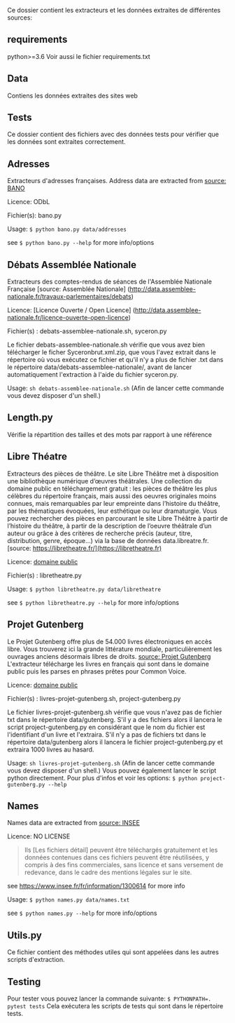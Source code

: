 Ce dossier contient les extracteurs et les données extraites de différentes sources:

## requirements
python>=3.6
Voir aussi le fichier requirements.txt

## Data

Contiens les données extraites des sites web

## Tests

Ce dossier contient des fichiers avec des données tests pour vérifier que les données sont extraites correctement.

## Adresses

Extracteurs d'adresses françaises.
Address data are extracted from [source: BANO](https://www.data.gouv.fr/fr/datasets/base-d-adresses-nationale-ouverte-bano/)

Licence: ODbL 

Fichier(s): bano.py

Usage: `$ python bano.py data/addresses`

see `$ python bano.py --help` for more info/options

## Débats Assemblée Nationale

Extracteurs des comptes-rendus de séances de l'Assemblée Nationale Française [source: Assemblée Nationale] (http://data.assemblee-nationale.fr/travaux-parlementaires/debats)

Licence:  [Licence Ouverte / Open Licence] (http://data.assemblee-nationale.fr/licence-ouverte-open-licence)

Fichier(s) : debats-assemblee-nationale.sh, syceron.py

Le fichier debats-assemblee-nationale.sh vérifie que vous avez bien télécharger le ficher Syceronbrut.xml.zip, que vous l'avez extrait dans le répertoire où vous exécutez ce fichier et qu'il n'y a plus de fichier .txt dans le répertoire data/debats-assemblee-nationale/, avant de lancer automatiquement l'extraction à l'aide du fichier syceron.py.

Usage: `sh debats-assemblee-nationale.sh`
(Afin de lancer cette commande vous devez disposer d'un shell.)


## Length.py

Vérifie la répartition des tailles et des mots par rapport à une référence


## Libre Théatre

Extracteurs des pièces de théâtre.
Le site Libre Théâtre met à disposition une bibliothèque numérique d’œuvres théâtrales.
Une collection du domaine public en téléchargement gratuit :  les pièces de théâtre les plus célèbres du répertoire français, mais aussi des oeuvres originales moins connues, mais remarquables par leur empreinte dans l’histoire du théâtre, par les thématiques évoquées, leur esthétique ou leur dramaturgie.  Vous pouvez rechercher des pièces en parcourant le site Libre Théâtre à partir de l’histoire du théâtre, à partir de la description de l’oeuvre théâtrale d’un auteur ou grâce à des critères de recherche précis (auteur, titre, distribution, genre, époque…) via la base de données data.libreatre.fr. [source: https://libretheatre.fr/](https://libretheatre.fr)

Licence: [domaine public](https://fr.wikipedia.org/wiki/Domaine_public_(propri%C3%A9t%C3%A9_intellectuelle))

Fichier(s) : libretheatre.py

Usage: `$ python libretheatre.py data/libretheatre`

see `$ python libretheatre.py --help` for more info/options


## Projet Gutenberg

Le Projet Gutenberg offre plus de 54.000 livres électroniques en accès libre. Vous trouverez ici la grande littérature mondiale, particulièrement les ouvrages anciens désormais libres de droits. [source: Projet Gutenberg](http://www.gutenberg.org/wiki/FR_Page_d%27Accueil)
L'extracteur télécharge les livres en français qui sont dans le domaine public puis les parses en phrases prêtes pour Common Voice.

Licence: [domaine public](https://fr.wikipedia.org/wiki/Domaine_public_(propri%C3%A9t%C3%A9_intellectuelle))

Fichier(s) : livres-projet-gutenberg.sh, project-gutenberg.py

Le fichier livres-projet-gutenberg.sh vérifie que vous n'avez pas de fichier txt dans le répertoire data/gutenberg. S'il y a des fichiers alors il lancera le script project-gutenberg.py en considérant que le nom du fichier est l'identifiant d'un livre et l'extraira. S'il n'y a pas de fichiers txt dans le répertoire data/gutenberg alors il lancera le fichier project-gutenberg.py et extraira 1000 livres au hasard.

Usage: `sh livres-projet-gutenberg.sh`
(Afin de lancer cette commande vous devez disposer d'un shell.)
Vous pouvez également lancer le script python directement. Pour plus d'infos et voir les options: `$ python project-gutenberg.py --help`


## Names

Names data are extracted from [source: INSEE](https://www.insee.fr)

Licence: NO LICENSE

> Ils [Les fichiers détail] peuvent être téléchargés gratuitement et les données contenues dans ces fichiers peuvent être réutilisées, y compris à des fins commerciales, sans licence et sans versement de redevance, dans le cadre des mentions légales sur le site.

see https://www.insee.fr/fr/information/1300614 for more info 

Usage: `$ python names.py data/names.txt`

see `$ python names.py --help` for more info/options


## Utils.py

Ce fichier contient des méthodes utiles qui sont appelées dans les autres scripts d'extraction.


## Testing

Pour tester vous pouvez lancer la commande suivante:
`$ PYTHONPATH=. pytest tests`
Cela exécutera les scripts de tests qui sont dans le répertoire tests.

